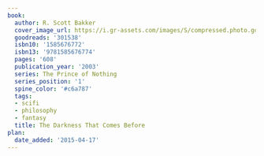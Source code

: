 ```yaml
---
book:
  author: R. Scott Bakker
  cover_image_url: https://i.gr-assets.com/images/S/compressed.photo.goodreads.com/books/1421630062l/301538._SX98_.jpg
  goodreads: '301538'
  isbn10: '1585676772'
  isbn13: '9781585676774'
  pages: '608'
  publication_year: '2003'
  series: The Prince of Nothing
  series_position: '1'
  spine_color: '#c6a787'
  tags:
  - scifi
  - philosophy
  - fantasy
  title: The Darkness That Comes Before
plan:
  date_added: '2015-04-17'
---
```

